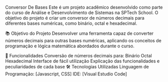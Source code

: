 Conversor De Bases
Este é um projeto acadêmico desenvolvido como parte do curso de Análise e Desenvolvimento de Sistemas na SPTech School. O objetivo do projeto é criar um conversor de números decimais para diferentes bases numéricas, como binário, octal e hexadecimal.

📚 Objetivo do Projeto
Desenvolver uma ferramenta capaz de converter números decimais para outras bases numéricas, aplicando os conceitos de programação e lógica matemática abordados durante o curso.

🚀 Funcionalidades
Conversão de números decimais para:
Binário
Octal
Hexadecimal
Interface de fácil utilização
Explicação das funcionalidades e peculiaridades de cada base
🛠️ Tecnologias Utilizadas
Linguagem de Programação: [Javascript, CSS]
IDE: [Visual Estudio Code]

